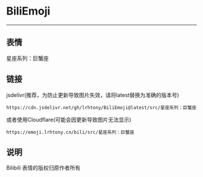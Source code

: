 # BiliEmoji
---
## 表情
星座系列：巨蟹座
## 链接
jsdelivr(推荐，为防止更新导致图片失效，请将latest替换为准确的版本号)
```
https://cdn.jsdelivr.net/gh/lrhtony/BiliEmoji@latest/src/星座系列：巨蟹座
```
或者使用Cloudflare(可能会因更新导致图片无法显示)
```
https://emoji.lrhtony.cn/bili/src/星座系列：巨蟹座
```
## 说明
Bilibili 表情的版权归原作者所有
